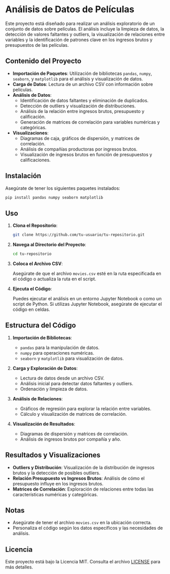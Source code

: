 # Análisis de Datos de Películas

Este proyecto está diseñado para realizar un análisis exploratorio de un conjunto de datos sobre películas. El análisis incluye la limpieza de datos, la detección de valores faltantes y outliers, la visualización de relaciones entre variables y la identificación de patrones clave en los ingresos brutos y presupuestos de las películas.

## Contenido del Proyecto

- **Importación de Paquetes**: Utilización de bibliotecas `pandas`, `numpy`, `seaborn`, y `matplotlib` para el análisis y visualización de datos.
- **Carga de Datos**: Lectura de un archivo CSV con información sobre películas.
- **Análisis de Datos**:
  - Identificación de datos faltantes y eliminación de duplicados.
  - Detección de outliers y visualización de distribuciones.
  - Análisis de la relación entre ingresos brutos, presupuesto y calificación.
  - Generación de matrices de correlación para variables numéricas y categóricas.
- **Visualizaciones**:
  - Diagramas de caja, gráficos de dispersión, y matrices de correlación.
  - Análisis de compañías productoras por ingresos brutos.
  - Visualización de ingresos brutos en función de presupuestos y calificaciones.

## Instalación

Asegúrate de tener los siguientes paquetes instalados:

```bash
pip install pandas numpy seaborn matplotlib
```

## Uso

1. **Clona el Repositorio**:

   ```bash
   git clone https://github.com/tu-usuario/tu-repositorio.git
   ```

2. **Navega al Directorio del Proyecto**:

   ```bash
   cd tu-repositorio
   ```

3. **Coloca el Archivo CSV**:
   
   Asegúrate de que el archivo `movies.csv` esté en la ruta especificada en el código o actualiza la ruta en el script.

4. **Ejecuta el Código**:

   Puedes ejecutar el análisis en un entorno Jupyter Notebook o como un script de Python. Si utilizas Jupyter Notebook, asegúrate de ejecutar el código en celdas.

## Estructura del Código

1. **Importación de Bibliotecas**:
   - `pandas` para la manipulación de datos.
   - `numpy` para operaciones numéricas.
   - `seaborn` y `matplotlib` para visualización de datos.

2. **Carga y Exploración de Datos**:
   - Lectura de datos desde un archivo CSV.
   - Análisis inicial para detectar datos faltantes y outliers.
   - Ordenación y limpieza de datos.

3. **Análisis de Relaciones**:
   - Gráficos de regresión para explorar la relación entre variables.
   - Cálculo y visualización de matrices de correlación.

4. **Visualización de Resultados**:
   - Diagramas de dispersión y matrices de correlación.
   - Análisis de ingresos brutos por compañía y año.

## Resultados y Visualizaciones

- **Outliers y Distribución**: Visualización de la distribución de ingresos brutos y la detección de posibles outliers.
- **Relación Presupuesto vs Ingresos Brutos**: Análisis de cómo el presupuesto influye en los ingresos brutos.
- **Matrices de Correlación**: Exploración de relaciones entre todas las características numéricas y categóricas.

## Notas

- Asegúrate de tener el archivo `movies.csv` en la ubicación correcta.
- Personaliza el código según los datos específicos y las necesidades de análisis.

## Licencia

Este proyecto está bajo la Licencia MIT. Consulta el archivo [LICENSE](LICENSE) para más detalles.
